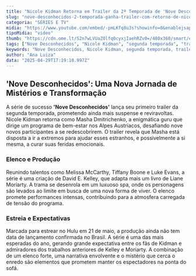 ```yaml
---
title: "Nicole Kidman Retorna em Trailer da 2ª Temporada de 'Nove Desconhecidos'"
slug: "nove-desconhecidos-2-temporada-ganha-trailer-com-retorno-de-nicole-kidman"
categoria: "SÉRIES E TV"
midia: "https://www.youtube.com/embed/-pmLKfq8u3s?showinfo=0&enablejsapi=1"
tipoMidia: "video"
thumb: "https://cdn.ome.lt/S2n7wLVUaZOlfq0cyxjIaehRZv0=/480x360/smart/extras/conteudos/omelete_THUMB_-_2025-04-29T134457.571.png"
tags: ["Nove Desconhecidos", "Nicole Kidman", "segunda temporada", "trailer", "Hulu", "David E. Kelley", "Liane Moriarty", "série", "TV"]
keywords: "Nove Desconhecidos, Nicole Kidman, segunda temporada, trailer, Hulu, David E. Kelley, Liane Moriarty, série, TV"
author: "Ana Luiza"
data: "2025-04-29T17:19:10.997Z"
---
```


## 'Nove Desconhecidos': Uma Nova Jornada de Mistérios e Transformação

A série de sucesso **'Nove Desconhecidos'** lança seu primeiro trailer da segunda temporada, prometendo ainda mais suspense e reviravoltas. Nicole Kidman retorna como Masha Dmitrichenko, a enigmática guru que dirige um programa de bem-estar nos Alpes Austríacos, desafiando nove novos participantes a se redescobrirem. O trailer revela que Masha está disposta a ir a extremos para ajudar esses estranhos, e possivelmente a si mesma, a curar suas feridas emocionais.

### Elenco e Produção

Reunindo talentos como Melissa McCarthy, Tiffany Boone e Luke Evans, a série é uma criação de David E. Kelley, que adapta mais um livro de Liane Moriarty. A trama se desenrola em um luxuoso spa, onde os personagens são levados ao limite em busca de uma nova forma de viver. O elenco promete performances intensas, contribuindo para a atmosfera carregada de tensão do programa.

### Estreia e Expectativas

Marcada para estrear no Hulu em 21 de maio, a produção ainda não tem data de lançamento confirmada no Brasil. A série é uma das mais esperadas do ano, gerando grande expectativa entre os fãs de Kidman e admiradores dos trabalhos anteriores de Kelley e Moriarty. A combinação de um elenco forte, uma narrativa envolvente e o mistério que cerca o enredo são elementos que prometem manter os espectadores na ponta do sofá.